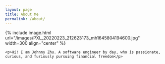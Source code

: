 ```yaml
---
layout: page
title: About Me
permalink: /about/
---
```


<!-- {% include image.html url="/images/johnny.png" caption="Hi! I am Johnny Zhu A software engineer, passionate and curious to learn new technologies" width=300 align="right" %} -->

{% include image.html url="/images/PXL_20220223_212623173_mh1645804194600.jpg"  width=300 align="center" %}

<div style="clear: left;">

    <p>Hi! I am Johnny Zhu. A software engineer by day, who is passionate, curious, and furiously pursuing financial freedom</p>
</div>